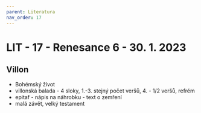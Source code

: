 ```yaml
---
parent: Literatura
nav_order: 17
---
```

# LIT - 17 - Renesance 6 - 30. 1. 2023
## Villon
- Bohémský život
- villonská balada - 4 sloky, 1.-3. stejný počet veršů, 4. - 1/2 veršů, refrém
- epitaf - nápis na náhrobku - text o zemření
- malá závět, velký testament